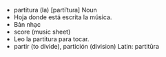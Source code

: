 - partitura (la)	[paɾtiˈtuɾa]	Noun
- Hoja donde está escrita la música.
- Bản nhạc
- score (music sheet)
- Leo la partitura para tocar.
- partir (to divide), partición (division)	Latin: partitūra